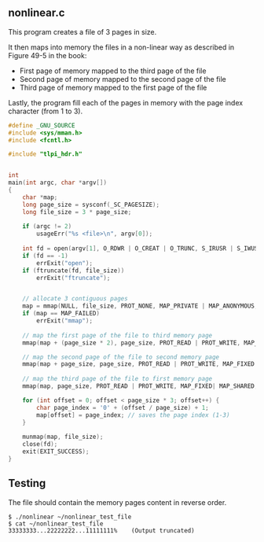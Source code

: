 ## nonlinear.c

This program creates a file of 3 pages in size.

It then maps into memory the files in a non-linear way as described in Figure 49-5 in the book:
* First page of memory mapped to the third page of the file
* Second page of memory mapped to the second page of the file
* Third page of memory mapped to the first page of the file

Lastly, the program fill each of the pages in memory with the page index character (from 1 to 3).

```C
#define _GNU_SOURCE
#include <sys/mman.h>
#include <fcntl.h>

#include "tlpi_hdr.h"


int
main(int argc, char *argv[])
{
    char *map;
    long page_size = sysconf(_SC_PAGESIZE);
    long file_size = 3 * page_size;
    
    if (argc != 2)
        usageErr("%s <file>\n", argv[0]);
    
    int fd = open(argv[1], O_RDWR | O_CREAT | O_TRUNC, S_IRUSR | S_IWUSR);
    if (fd == -1)
        errExit("open");
    if (ftruncate(fd, file_size))
        errExit("ftruncate");


    // allocate 3 contiguous pages
    map = mmap(NULL, file_size, PROT_NONE, MAP_PRIVATE | MAP_ANONYMOUS, -1, 0);
    if (map == MAP_FAILED)
        errExit("mmap");
    
    // map the first page of the file to third memory page
    mmap(map + (page_size * 2), page_size, PROT_READ | PROT_WRITE, MAP_FIXED | MAP_SHARED, fd, 0);

    // map the second page of the file to second memory page
    mmap(map + page_size, page_size, PROT_READ | PROT_WRITE, MAP_FIXED| MAP_SHARED, fd, page_size);
    
    // map the third page of the file to first memory page
    mmap(map, page_size, PROT_READ | PROT_WRITE, MAP_FIXED| MAP_SHARED, fd, page_size * 2);

    for (int offset = 0; offset < page_size * 3; offset++) {
        char page_index = '0' + (offset / page_size) + 1;
        map[offset] = page_index; // saves the page index (1-3)
    }
    
    munmap(map, file_size);
    close(fd);
    exit(EXIT_SUCCESS);
}

```

## Testing
The file should contain the memory pages content in reverse order.

```
$ ./nonlinear ~/nonlinear_test_file
$ cat ~/nonlinear_test_file 
33333333...22222222...11111111%    (Output truncated)
```
